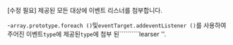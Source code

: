 [수정 필요]
제공된 모든 대상에 이벤트 리스너를 첨부합니다.

-`array.prototype.foreach ()`및`eventTarget.addeventListener ()`를 사용하여 주어진 이벤트`type`에 제공된`type`에 첨부 된``````````learser ''.